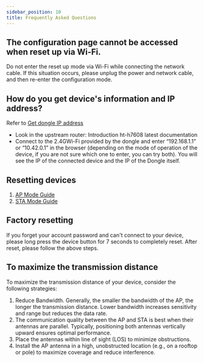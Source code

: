 ```yaml
---
sidebar_position: 10
title: Frequently Asked Questions
---
```





## The configuration page cannot be accessed when reset up via Wi-Fi.
Do not enter the reset up mode via Wi-Fi while connecting the network cable. If this situation occurs, please unplug the power and network cable, and then re-enter the configuration mode.



## How do you get device's information and IP address?
Refer to [Get dongle IP address](/docs/devices/wifi-halow/ht-hd01/)
- Look in the upstream router: Introduction  ht-h7608 latest documentation
- Connect to the 2.4GWi-Fi provided by the dongle and enter “192.168.1.1” or “10.42.0.1” in the browser (depending on the mode of operation of the device, if you are not sure which one to enter, you can try both). You will see the IP of the connected device and the IP of the Dongle itself.


## Resetting devices

1. [AP Mode Guide](/docs/devices/wifi-halow/ht-hd01/ap?ap=ap)
2. [STA Mode Guide](/docs/devices/wifi-halow/ht-hd01/ap?ap=sta)

## Factory resetting
If you forget your account password and can't connect to your device, please long press the device button for 7 seconds to completely reset. After reset, please follow the above steps.

## To maximize the transmission distance
To maximize the transmission distance of your device, consider the following strategies:
1. Reduce Bandwidth. Generally, the smaller the bandwidth of the AP, the longer the transmission distance. Lower bandwidth increases sensitivity and range but reduces the data rate.
2. The communication quality between the AP and STA is best when their antennas are parallel. Typically, positioning both antennas vertically upward ensures optimal performance.
3. Place the antennas within line of sight (LOS) to minimize obstructions.
4. Install the AP antenna in a high, unobstructed location (e.g., on a rooftop or pole) to maximize coverage and reduce interference.